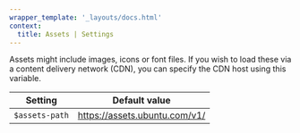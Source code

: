 ```yaml
---
wrapper_template: '_layouts/docs.html'
context:
  title: Assets | Settings
---
```


Assets might include images, icons or font files. If you wish to load these via a content delivery network (CDN), you can specify the CDN host using this variable.

| Setting        | Default value                 |
| -------------- | ----------------------------- |
| `$assets-path` | https://assets.ubuntu.com/v1/ |
